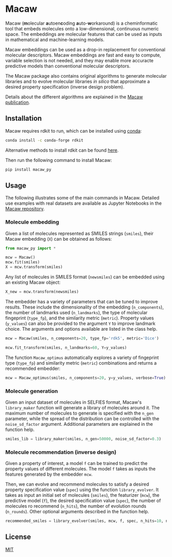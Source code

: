 # Macaw

Macaw (**m**olecular **a**utoen**c**oding **a**uto-**w**orkaround) is a cheminformatic tool that embeds molecules onto a low-dimensional, continuous numeric space. The embeddings are molecular features that can be used as inputs in mathematical and machine-learning models.

Macaw embeddings can be used as a drop-in replacement for conventional molecular descriptors. Macaw embeddings are fast and easy to compute, variable selection is not needed, and they may enable more accuracte predictive models than conventional molecular descriptors.

The Macaw package also contains original algorithms to generate molecular libraries and to evolve molecular libraries *in silico* that approximate a desired property specification (inverse design problem).

Details about the different algorithms are explained in the [Macaw publication]().


## Installation

Macaw requires rdkit to run, which can be installed using [conda](https://anaconda.org/conda-forge/rdkit):

```bash
conda install -c conda-forge rdkit
```

Alternative methods to install rdkit can be found [here](https://www.rdkit.org/docs/Install.html).


Then run the following command to install Macaw:

```bash
pip install macaw_py
```

## Usage

The following illustrates some of the main commands in Macaw. Detailed use examples with real datasets are available as Jupyter Notebooks in the [Macaw repository](https://github.com/LBLQMM/macaw).


### Molecule embedding

Given a list of molecules represented as SMILES strings (`smiles`), their Macaw embedding (`X`) can be obtained as follows:

```python
from macaw_py import *

mcw = Macaw()
mcw.fit(smiles)
X = mcw.transform(smiles)
```

Any list of molecules in SMILES format (`newsmiles`) can be embedded using an existing Macaw object:

```python
X_new = mcw.transform(newsmiles)
```

The embedder has a variety of parameters that can be tuned to improve results. These include the dimensionality of the embedding (`n_components`), the number of landmarks used (`n_landmarks`), the type of molecular fingeprint (`type_fp`), and the similarity metric (`metric`). Property values (`y_values`) can also be provided to the argument `Y` to improve landmark choice. The arguments and options available are listed in the class help.

```python
mcw = Macaw(smiles, n_components=20, type_fp='rdk5', metric='Dice')

mcw.fit_transform(smiles, n_landmarks=60, Y=y_values)
```

The function `Macaw_optimus` automatically explores a variety of fingeprint type (`type_fp`) and similarity metric (`metric`) combinations and returns a recommended embedder:

```python
mcw = Macaw_optimus(smiles, n_components=20, y=y_values, verbose=True)
```

### Molecule generation

Given an input dataset of molecules in SELFIES format, Macaw's `library_maker` function will generate a library of molecules around it. The maximum number of molecules to generate is specified with the `n_gen` parameter, while the spread of the distribution can be controlled with the `noise_sd_factor` argument. Additional parameters are explained in the function help.


```python
smiles_lib = library_maker(smiles, n_gen=50000, noise_sd_factor=0.3)
```

### Molecule recommendation (inverse design)

Given a property of interest, a model `f` can be trained to predict the property values of different molecules. The model `f` takes as inputs the features generated by the embedder `mcw`.

Then, we can evolve and recommend molecules to satisfy a desired property specification value (`spec`) using the function `library_evolver`. It takes as input an initial set of molecules (`smiles`), the featurizer (`mcw`), the predictive model (`f`), the desired specification value (`spec`), the number of molecules ro recommend (`n_hits`), the number of evolution rounds (`n_rounds`). Other optional arguments described in the function help.

```python
recommended_smiles = library_evolver(smiles, mcw, f, spec, n_hits=10, n_rounds=8)
```

## License
[MIT](https://choosealicense.com/licenses/mit/)